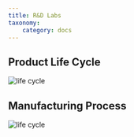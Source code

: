 ```yaml
---
title: R&D Labs
taxonomy:
    category: docs
---
```


## Product Life Cycle

![life cycle](theme://images/atm/3_life_cycle.jpg)

## Manufacturing Process

![life cycle](theme://images/atm/4_manufacture.jpg)
